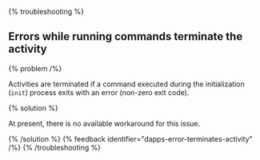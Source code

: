{% troubleshooting %}

## Errors while running commands terminate the activity

{% problem /%}

Activities are terminated if a command executed during the initialization (`init`) process exits with an error (non-zero exit code).


{% solution %}

At present, there is no available workaround for this issue.

{% /solution %}
{% feedback identifier="dapps-error-terminates-activity" /%}
{% /troubleshooting %}
